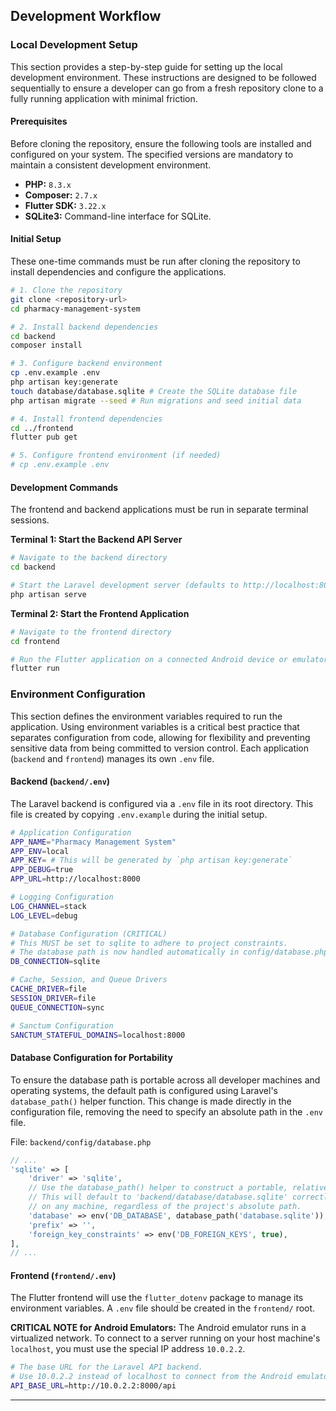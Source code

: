 ## Development Workflow

<!--docs/architecture/[title].md-->

### Local Development Setup

This section provides a step-by-step guide for setting up the local development environment. These instructions are designed to be followed sequentially to ensure a developer can go from a fresh repository clone to a fully running application with minimal friction.

#### Prerequisites

Before cloning the repository, ensure the following tools are installed and configured on your system. The specified versions are mandatory to maintain a consistent development environment.

*   **PHP:** `8.3.x`
*   **Composer:** `2.7.x`
*   **Flutter SDK:** `3.22.x`
*   **SQLite3:** Command-line interface for SQLite.

#### Initial Setup

These one-time commands must be run after cloning the repository to install dependencies and configure the applications.

```bash
# 1. Clone the repository
git clone <repository-url>
cd pharmacy-management-system

# 2. Install backend dependencies
cd backend
composer install

# 3. Configure backend environment
cp .env.example .env
php artisan key:generate
touch database/database.sqlite # Create the SQLite database file
php artisan migrate --seed # Run migrations and seed initial data

# 4. Install frontend dependencies
cd ../frontend
flutter pub get

# 5. Configure frontend environment (if needed)
# cp .env.example .env
```

#### Development Commands

The frontend and backend applications must be run in separate terminal sessions.

**Terminal 1: Start the Backend API Server**

```bash
# Navigate to the backend directory
cd backend

# Start the Laravel development server (defaults to http://localhost:8000)
php artisan serve
```

**Terminal 2: Start the Frontend Application**

```bash
# Navigate to the frontend directory
cd frontend

# Run the Flutter application on a connected Android device or emulator
flutter run
```

### Environment Configuration

This section defines the environment variables required to run the application. Using environment variables is a critical best practice that separates configuration from code, allowing for flexibility and preventing sensitive data from being committed to version control. Each application (`backend` and `frontend`) manages its own `.env` file.

#### Backend (`backend/.env`)

The Laravel backend is configured via a `.env` file in its root directory. This file is created by copying `.env.example` during the initial setup.

```bash
# Application Configuration
APP_NAME="Pharmacy Management System"
APP_ENV=local
APP_KEY= # This will be generated by `php artisan key:generate`
APP_DEBUG=true
APP_URL=http://localhost:8000

# Logging Configuration
LOG_CHANNEL=stack
LOG_LEVEL=debug

# Database Configuration (CRITICAL)
# This MUST be set to sqlite to adhere to project constraints.
# The database path is now handled automatically in config/database.php for portability.
DB_CONNECTION=sqlite

# Cache, Session, and Queue Drivers
CACHE_DRIVER=file
SESSION_DRIVER=file
QUEUE_CONNECTION=sync

# Sanctum Configuration
SANCTUM_STATEFUL_DOMAINS=localhost:8000
```

#### Database Configuration for Portability

To ensure the database path is portable across all developer machines and operating systems, the default path is configured using Laravel's `database_path()` helper function. This change is made directly in the configuration file, removing the need to specify an absolute path in the `.env` file.

File: `backend/config/database.php`
```php
// ...
'sqlite' => [
    'driver' => 'sqlite',
    // Use the database_path() helper to construct a portable, relative path.
    // This will default to 'backend/database/database.sqlite' correctly
    // on any machine, regardless of the project's absolute path.
    'database' => env('DB_DATABASE', database_path('database.sqlite')),
    'prefix' => '',
    'foreign_key_constraints' => env('DB_FOREIGN_KEYS', true),
],
// ...
```

#### Frontend (`frontend/.env`)

The Flutter frontend will use the `flutter_dotenv` package to manage its environment variables. A `.env` file should be created in the `frontend/` root.

**CRITICAL NOTE for Android Emulators:** The Android emulator runs in a virtualized network. To connect to a server running on your host machine's `localhost`, you must use the special IP address `10.0.2.2`.

```bash
# The base URL for the Laravel API backend.
# Use 10.0.2.2 instead of localhost to connect from the Android emulator.
API_BASE_URL=http://10.0.2.2:8000/api
```

---
